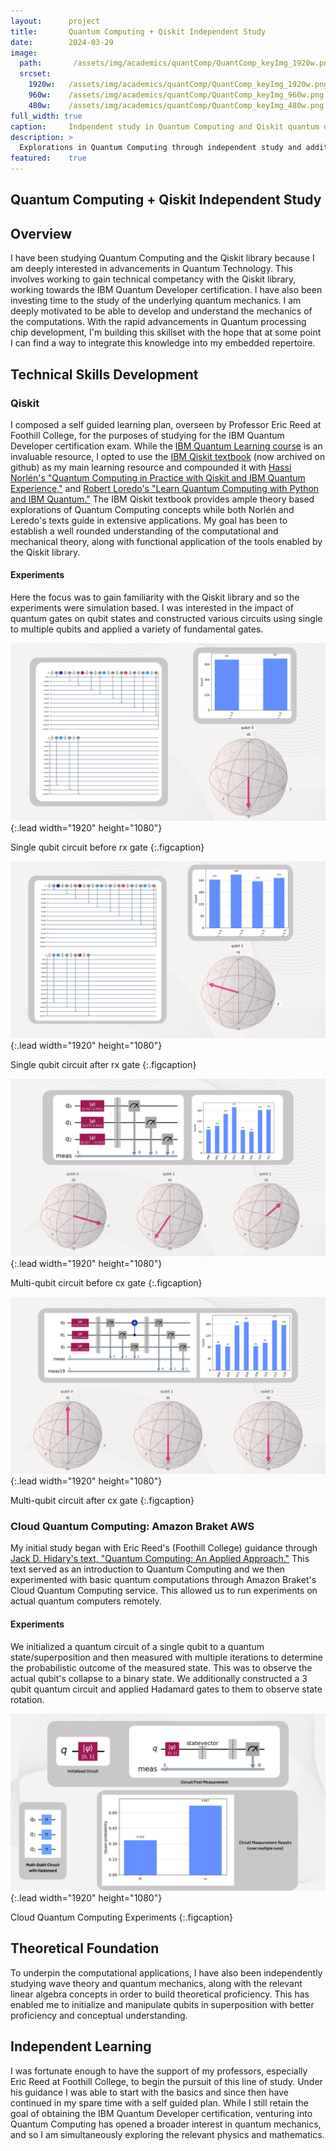 ```yaml
---
layout:      project
title:       Quantum Computing + Qiskit Independent Study
date:        2024-03-29
image:
  path:       /assets/img/academics/quantComp/QuantComp_keyImg_1920w.png
  srcset:
    1920w:   /assets/img/academics/quantComp/QuantComp_keyImg_1920w.png
    960w:    /assets/img/academics/quantComp/QuantComp_keyImg_960w.png
    480w:    /assets/img/academics/quantComp/QuantComp_keyImg_480w.png
full_width: true
caption:     Indpendent study in Quantum Computing and Qiskit quantum development library
description: >
  Explorations in Quantum Computing through independent study and additional instruction with the goal of obtaining the IBM Quantum Developer professional certification. 
featured:    true
---
```


## Quantum Computing + Qiskit Independent Study

## Overview
I have been studying Quantum Computing and the Qiskit library because I am deeply interested in advancements in Quantum Technology.  This involves working to gain technical competancy with the Qiskit library, working towards the IBM Quantum Developer certification. I have also been investing time to the study of the underlying quantum mechanics.  I am deeply motivated to be able to develop and understand the mechanics of the computations.  With the rapid advancements in Quantum processing chip development, I'm building this skillset with the hope that at some point I can find a way to integrate this knowledge into my embedded repertoire.

## Technical Skills Development
### Qiskit
I composed a self guided learning plan, overseen by Professor Eric Reed at Foothill College, for the purposes of studying for the IBM Quantum Developer certification exam.  While the [IBM Quantum Learning course](https://learning.quantum.ibm.com/) is an invaluable resource, I opted to use the [IBM Qiskit textbook](https://github.com/Qiskit/textbook/tree/main) (now archived on github) as my main learning resource and compounded it with [Hassi Norlén's "Quantum Computing in Practice with Qiskit and IBM Quantum Experience,"](https://a.co/d/5MPtwXr) and [Robert Loredo's "Learn Quantum Computing with Python and IBM Quantum."](https://a.co/d/hZQZ0tX) The IBM Qiskit textbook provides ample theory based explorations of Quantum Computing concepts while both Norlén and Leredo's texts guide in extensive applications. My goal has been to establish a well rounded understanding of the computational and mechanical theory, along with functional application of the tools enabled by the Qiskit library.

#### Experiments
Here the focus was to gain familiarity with the Qiskit library and so the experiments were simulation based. I was interested in the impact of quantum gates on qubit states and constructed various circuits using single to multiple qubits and applied a variety of fundamental gates.

![Single qubit circuit before rx gate](/assets/img/academics/quantComp/singleQbit_rx_before_1920w1080h.png){:.lead width="1920" height="1080"}

Single qubit circuit before rx gate 
{:.figcaption}

![Single qubit circuit after rx gate](/assets/img/academics/quantComp/singleQbit_rx_after_1920w1080h.png){:.lead width="1920" height="1080"}

Single qubit circuit after rx gate 
{:.figcaption}


![Mutli-qubit circit before cx gate](/assets/img/academics/quantComp/multiQbit_cx_before_1920w1080h.png){:.lead width="1920" height="1080"}

Multi-qubit circuit before cx gate 
{:.figcaption}

![Multi-qubit circuit after cx gate](/assets/img/academics/quantComp/multiQbit_cx_after_1920w1080h.png){:.lead width="1920" height="1080"}

Multi-qubit circuit after cx gate 
{:.figcaption}

### Cloud Quantum Computing: Amazon Braket AWS
My initial study began with Eric Reed's (Foothill College) guidance through [Jack D. Hidary's text, "Quantum Computing: An Applied Approach."](https://a.co/d/3dB42rg) This text served as an introduction to Quantum Computing and we then experimented with basic quantum computations through Amazon Braket's Cloud Quantum Computing service.  This allowed us to run experiments on actual quantum computers remotely.  

#### Experiments
We initialized a quantum circuit of a single qubit to a quantum state/superposition and then measured with multiple iterations to determine the probabilistic outcome of the measured state. This was to observe the actual qubit's collapse to a binary state. We additionally constructed a 3 qubit quantum circuit and applied Hadamard gates to them to observe state rotation.

![Cloud Quantum Computing Qubit experiments](/assets/img/academics/quantComp/aws_Qbit_experiments_1920w1080h.png){:.lead width="1920" height="1080"}

Cloud Quantum Computing Experiments 
{:.figcaption}

## Theoretical Foundation
To underpin the computational applications, I have also been independently studying wave theory and quantum mechanics, along with the relevant linear algebra concepts in order to build theoretical proficiency.  This has enabled me to initialize and manipulate qubits in superposition with better proficiency and conceptual understanding.

## Independent Learning
I was fortunate enough to have the support of my professors, especially Eric Reed at Foothill College, to begin the pursuit of this line of study.  Under his guidance I was able to start with the basics and since then have continued in my spare time with a self guided plan.  While I still retain the goal of obtaining the IBM Quantum Developer certification, venturing into Quantum Computing has opened a broader interest in quantum mechanics, and so I am simultaneously exploring the relevant physics and mathematics.  

